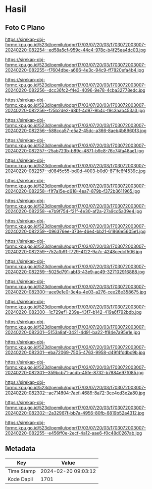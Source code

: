 # Hasil

## Foto C Plano

https://sirekap-obj-formc.kpu.go.id/523d/pemilu/pdpr/17/03/07/20/03/1703072003007-20240220-082254--ed58a5cf-959c-44c4-978c-b4f25ea4dc03.jpg

https://sirekap-obj-formc.kpu.go.id/523d/pemilu/pdpr/17/03/07/20/03/1703072003007-20240220-082255--f7604dbe-a666-4e3c-94c9-ff7820efa4b4.jpg

https://sirekap-obj-formc.kpu.go.id/523d/pemilu/pdpr/17/03/07/20/03/1703072003007-20240220-082256--dcc36fc2-f4e3-4096-9e78-4cba32778edc.jpg

https://sirekap-obj-formc.kpu.go.id/523d/pemilu/pdpr/17/03/07/20/03/1703072003007-20240220-082256--f25b2de2-68bf-4d97-9b4c-f9c3aab453a3.jpg

https://sirekap-obj-formc.kpu.go.id/523d/pemilu/pdpr/17/03/07/20/03/1703072003007-20240220-082256--588cca57-e5a2-45dc-a366-8aeb4b8960f3.jpg

https://sirekap-obj-formc.kpu.go.id/523d/pemilu/pdpr/17/03/07/20/03/1703072003007-20240220-082257--25ab723b-b89c-4871-b9c8-76c74fa48ae1.jpg

https://sirekap-obj-formc.kpu.go.id/523d/pemilu/pdpr/17/03/07/20/03/1703072003007-20240220-082257--d0845c55-bd0d-4003-b0d0-871fc6f4539c.jpg

https://sirekap-obj-formc.kpu.go.id/523d/pemilu/pdpr/17/03/07/20/03/1703072003007-20240220-082258--f1f7a15e-d618-4ea7-879b-f372b3611965.jpg

https://sirekap-obj-formc.kpu.go.id/523d/pemilu/pdpr/17/03/07/20/03/1703072003007-20240220-082258--e7b9f754-f21f-4e30-af2a-27a9cd5a39e4.jpg

https://sirekap-obj-formc.kpu.go.id/523d/pemilu/pdpr/17/03/07/20/03/1703072003007-20240220-082259--096376ee-373e-46e4-bb21-61866e5605e1.jpg

https://sirekap-obj-formc.kpu.go.id/523d/pemilu/pdpr/17/03/07/20/03/1703072003007-20240220-082259--752afb91-f729-4f22-9a7c-4248cedcf506.jpg

https://sirekap-obj-formc.kpu.go.id/523d/pemilu/pdpr/17/03/07/20/03/1703072003007-20240220-082259--5025d791-abf3-43e9-ac49-327102916888.jpg

https://sirekap-obj-formc.kpu.go.id/523d/pemilu/pdpr/17/03/07/20/03/1703072003007-20240220-082300--aee9e1e0-3e4a-4e03-a276-cee28e358675.jpg

https://sirekap-obj-formc.kpu.go.id/523d/pemilu/pdpr/17/03/07/20/03/1703072003007-20240220-082300--1c729ef1-239e-43f7-b142-419a6f792bdb.jpg

https://sirekap-obj-formc.kpu.go.id/523d/pemilu/pdpr/17/03/07/20/03/1703072003007-20240220-082301--5153a8af-0421-4d91-ba22-ff84e7a95e1e.jpg

https://sirekap-obj-formc.kpu.go.id/523d/pemilu/pdpr/17/03/07/20/03/1703072003007-20240220-082301--eba72069-7505-4763-9958-d49f4fddbc9b.jpg

https://sirekap-obj-formc.kpu.go.id/523d/pemilu/pdpr/17/03/07/20/03/1703072003007-20240220-082301--359bcb71-acdb-45fe-8732-b7884e97f085.jpg

https://sirekap-obj-formc.kpu.go.id/523d/pemilu/pdpr/17/03/07/20/03/1703072003007-20240220-082302--ac714804-7aef-4689-8a72-3cc4cd3e2a80.jpg

https://sirekap-obj-formc.kpu.go.id/523d/pemilu/pdpr/17/03/07/20/03/1703072003007-20240220-082302--2a32967f-bb7a-4956-80fb-6819b52a4312.jpg

https://sirekap-obj-formc.kpu.go.id/523d/pemilu/pdpr/17/03/07/20/03/1703072003007-20240220-082255--e456ff0e-2ecf-4a12-aae6-f0c48d0267ab.jpg


## Metadata

| Key        | Value               |
| ---------- | ------------------- |
| Time Stamp | 2024-02-20 09:03:12 |
| Kode Dapil | 1701                |



